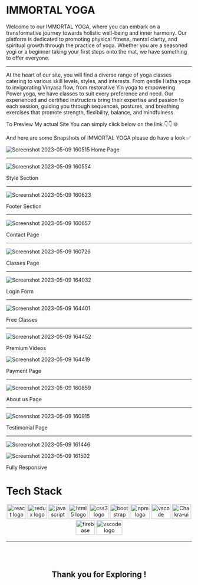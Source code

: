 # IMMORTAL YOGA

Welcome to our IMMORTAL YOGA, where you can embark on a transformative journey towards holistic well-being and inner harmony. Our platform is dedicated to promoting physical fitness, mental clarity, and spiritual growth through the practice of yoga. Whether you are a seasoned yogi or a beginner taking your first steps onto the mat, we have something to offer everyone.

<hr>

At the heart of our site, you will find a diverse range of yoga classes catering to various skill levels, styles, and interests. From gentle Hatha yoga to invigorating Vinyasa flow, from restorative Yin yoga to empowering Power yoga, we have classes to suit every preference and need. Our experienced and certified instructors bring their expertise and passion to each session, guiding you through sequences, postures, and breathing exercises that promote strength, flexibility, balance, and mindfulness.


To Preview My actual Site You can simply click below on the link 👇👇 🌐 


And here are some Snapshots of IMMORTAL YOGA please do have a look ✅


![Screenshot 2023-05-09 160515](https://github.com/aslammmahetar/nosy-silk-95/assets/119415006/50f962ed-64f0-4384-8d23-94578ab8a22e)
Home Page
<hr>

![Screenshot 2023-05-09 160554](https://github.com/aslammmahetar/nosy-silk-95/assets/119415006/5beef5a8-708d-4f1a-a1b4-61a28e72ea47)

Style Section 
<hr>

![Screenshot 2023-05-09 160623](https://github.com/aslammmahetar/nosy-silk-95/assets/119415006/deb013f6-6d0f-4b09-821a-4774a9016147)

Footer Section
<hr>

![Screenshot 2023-05-09 160657](https://github.com/aslammmahetar/nosy-silk-95/assets/119415006/77a77df2-aefc-497a-a817-2b413ed8e421)

Contact Page
<hr>

![Screenshot 2023-05-09 160726](https://github.com/aslammmahetar/nosy-silk-95/assets/119415006/5dc49ea5-1875-430a-b431-e4ee64f14863)

Classes Page
<hr>


![Screenshot 2023-05-09 164032](https://github.com/aslammmahetar/nosy-silk-95/assets/119415006/0a56226f-1af7-4789-8807-053f857709aa)

Login Form
<hr>

![Screenshot 2023-05-09 164401](https://github.com/aslammmahetar/nosy-silk-95/assets/119415006/33e82000-7561-400f-bf05-ffde28bafa52)

Free Classes
<hr>


![Screenshot 2023-05-09 164452](https://github.com/aslammmahetar/nosy-silk-95/assets/119415006/412bd4dc-b461-4a52-94ac-dd2de5be2f97)

Premium Videos

![Screenshot 2023-05-09 164419](https://github.com/aslammmahetar/nosy-silk-95/assets/119415006/d4c812a2-0c6a-42fb-83da-c688e9d7cd6f)

Payment Page

<hr>


![Screenshot 2023-05-09 160859](https://github.com/aslammmahetar/nosy-silk-95/assets/119415006/2451dba7-e7dc-4d1a-a3ca-c2cd3c6c5236)

About us Page
<hr>

![Screenshot 2023-05-09 160915](https://github.com/aslammmahetar/nosy-silk-95/assets/119415006/8307c242-468f-4d1e-a8b0-9f9aebd00ef8)

Testimonial Page
<hr>

  
![Screenshot 2023-05-09 161446](https://github.com/aslammmahetar/nosy-silk-95/assets/119415006/3e930997-3890-4524-b2a8-53af20b00cab)


![Screenshot 2023-05-09 161502](https://github.com/aslammmahetar/nosy-silk-95/assets/119415006/c338fec9-36d0-47b9-9267-1d514cf7a258)


Fully Responsive

# Tech Stack 
  
<div align="center">
 <img src="https://cdn.jsdelivr.net/gh/devicons/devicon/icons/react/react-original.svg" height="40" width="52" alt="react logo"  />
  <img src="https://cdn.jsdelivr.net/gh/devicons/devicon/icons/redux/redux-original.svg" height="40" width="52" alt="redux logo"  />
  <img src="https://cdn.jsdelivr.net/gh/devicons/devicon/icons/javascript/javascript-original.svg" height="40" width="52" alt="javascript logo"  />
  <img src="https://cdn.jsdelivr.net/gh/devicons/devicon/icons/html5/html5-original.svg" height="40" width="52" alt="html5 logo"  />
  <img src="https://cdn.jsdelivr.net/gh/devicons/devicon/icons/css3/css3-original.svg" height="40" width="52" alt="css3 logo"  />
  <img src="https://cdn.jsdelivr.net/gh/devicons/devicon/icons/bootstrap/bootstrap-original.svg" height="40" width="52" alt="bootstrap logo"  />
  <img src="https://cdn.jsdelivr.net/gh/devicons/devicon/icons/npm/npm-original-wordmark.svg" height="40" width="52" alt="npm logo"  />
  <img src="https://cdn.jsdelivr.net/gh/devicons/devicon/icons/vscode/vscode-original.svg" height="40" width="52" alt="vscode logo"  />
  <img src="https://www.happylifecreators.com/wp/wp-content/uploads/2022/06/chakra-ui_title2-400x400.png" height="40" width="52" alt="Chakra-ui"  />
  <img src="https://www.gstatic.com/devrel-devsite/prod/vfe8699a5d354c41f3f953a7a9794768d4d2f39d37577d5708b5539be069912e1/firebase/images/lockup.svg" height="40" width="52" alt="firebase"  />
  <img src="https://github.com/aslammmahetar/nosy-silk-95/assets/119415006/80ce9d7b-6401-4eb4-bfe9-dd2bbfd2fd2f" height="40" width="70" alt="vscode logo"  />

</div>
<hr>
<br>
<br>
<div align="center">
<h2>Thank you for Exploring !</h2>
  </div>
  
